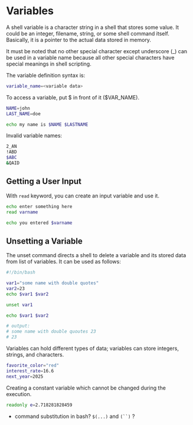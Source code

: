 # Variables

A shell variable is a character string in a shell that stores some value. It could be an integer, filename, string, or some shell command itself. Basically, it is a pointer to the actual data stored in memory.

It must be noted that no other special character except underscore (_) can be used in a variable name because all other special characters have special meanings in shell scripting.

The variable definition syntax is:
```sh
variable_name=<variable data>
```

To access a variable, put $ in front of it ($VAR_NAME).

```sh
NAME=john
LAST_NAME=doe

echo my name is $NAME $LASTNAME
```

Invalid variable names:
```sh
2_AN
!ABD
$ABC
&QAID
```

## Getting a User Input

With `read` keyword, you can create an input variable and use it.

```sh
echo enter something here
read varname

echo you entered $varname
```

## Unsetting a Variable

The unset command directs a shell to delete a variable and its stored data from list of variables. It can be used as follows:

```sh
#!/bin/bash

var1="some name with double quotes"
var2=23
echo $var1 $var2

unset var1

echo $var1 $var2

# output:
# some name with double quoutes 23
# 23
```

Variables can hold different types of data; variables can store integers, strings, and characters.

```sh
favorite_color="red"
interest_rate=16.6
next_year=2025
```

Creating a constant variable which cannot be changed during the execution.

```sh
readonly e=2.718281828459
```

* command substitution in bash?
`$(...)` and `(``)` ?